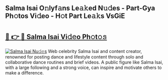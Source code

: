 ## Salma Isai O𝚗lyf𝚊ns Le𝚊𝚔ed N𝚞𝚍es - Part-Gya Ph𝚘tos Vi𝚍eo - H𝚘t Part Le𝚊𝚔s VsGiE

# <h2><a href="http://hf77hxd.feru.top/?c=Salma+Isai">🔗 👉 🔴 Salma Isai Vi𝚍𝚎o Ph𝚘t𝚘𝚜</a></h2>

[![Salma Isai Nu𝚍𝚎s](https://i.imgur.com/0TWrTi3.gif)](http://hf77hxd.feru.top/?c=Salma+Isai)
Web celebrity Salma Isai and content creator, renowned for posting dance and lifestyle content through solo and collaborative dance routines and brief videos. A public figure like Salma Isai, with a large following and a strong voice, can inspire and motivate others to make a difference. 
